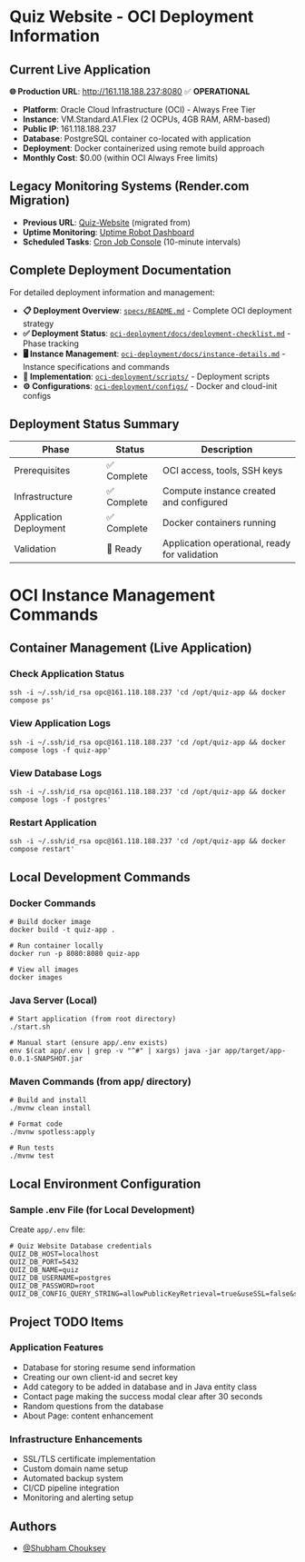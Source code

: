 
# Quiz Website - OCI Deployment Information

## Current Live Application

**🌐 Production URL**: http://161.118.188.237:8080 ✅ **OPERATIONAL**

- **Platform**: Oracle Cloud Infrastructure (OCI) - Always Free Tier
- **Instance**: VM.Standard.A1.Flex (2 OCPUs, 4GB RAM, ARM-based)
- **Public IP**: 161.118.188.237
- **Database**: PostgreSQL container co-located with application
- **Deployment**: Docker containerized using remote build approach
- **Monthly Cost**: $0.00 (within OCI Always Free limits)

## Legacy Monitoring Systems (Render.com Migration)

- **Previous URL**: [Quiz-Website](https://quiz-website-g8d7.onrender.com/) (migrated from)
- **Uptime Monitoring**: [Uptime Robot Dashboard](https://uptimerobot.com/dashboard)
- **Scheduled Tasks**: [Cron Job Console](https://console.cron-job.org/jobs) (10-minute intervals)

## Complete Deployment Documentation

For detailed deployment information and management:

- **📋 Deployment Overview**: [`specs/README.md`](../specs/README.md) - Complete OCI deployment strategy
- **✅ Deployment Status**: [`oci-deployment/docs/deployment-checklist.md`](../oci-deployment/docs/deployment-checklist.md) - Phase tracking
- **🖥️ Instance Management**: [`oci-deployment/docs/instance-details.md`](../oci-deployment/docs/instance-details.md) - Instance specifications and commands
- **🔧 Implementation**: [`oci-deployment/scripts/`](../oci-deployment/scripts/) - Deployment scripts
- **⚙️ Configurations**: [`oci-deployment/configs/`](../oci-deployment/configs/) - Docker and cloud-init configs

## Deployment Status Summary

| Phase | Status | Description |
|-------|--------|-------------|
| Prerequisites | ✅ Complete | OCI access, tools, SSH keys |
| Infrastructure | ✅ Complete | Compute instance created and configured |
| Application Deployment | ✅ Complete | Docker containers running |
| Validation | 🎯 Ready | Application operational, ready for validation |

# OCI Instance Management Commands

## Container Management (Live Application)

### Check Application Status
```shell script
ssh -i ~/.ssh/id_rsa opc@161.118.188.237 'cd /opt/quiz-app && docker compose ps'
```

### View Application Logs
```shell script
ssh -i ~/.ssh/id_rsa opc@161.118.188.237 'cd /opt/quiz-app && docker compose logs -f quiz-app'
```

### View Database Logs
```shell script
ssh -i ~/.ssh/id_rsa opc@161.118.188.237 'cd /opt/quiz-app && docker compose logs -f postgres'
```

### Restart Application
```shell script
ssh -i ~/.ssh/id_rsa opc@161.118.188.237 'cd /opt/quiz-app && docker compose restart'
```

## Local Development Commands

### Docker Commands
```shell script
# Build docker image
docker build -t quiz-app .

# Run container locally
docker run -p 8080:8080 quiz-app

# View all images
docker images
```

### Java Server (Local)
```shell script
# Start application (from root directory)
./start.sh

# Manual start (ensure app/.env exists)
env $(cat app/.env | grep -v "^#" | xargs) java -jar app/target/app-0.0.1-SNAPSHOT.jar
```

### Maven Commands (from app/ directory)
```shell script
# Build and install
./mvnw clean install

# Format code
./mvnw spotless:apply

# Run tests
./mvnw test
```

## Local Environment Configuration

### Sample .env File (for Local Development)
Create `app/.env` file:
```shell script
# Quiz Website Database credentials
QUIZ_DB_HOST=localhost
QUIZ_DB_PORT=5432
QUIZ_DB_NAME=quiz
QUIZ_DB_USERNAME=postgres
QUIZ_DB_PASSWORD=root
QUIZ_DB_CONFIG_QUERY_STRING=allowPublicKeyRetrieval=true&useSSL=false&sessionVariables=sql_mode='NO_ENGINE_SUBSTITUTION'&jdbcCompliantTruncation=false&createDatabaseIfNotExist=true
```

## Project TODO Items

### Application Features
* Database for storing resume send information
* Creating our own client-id and secret key
* Add category to be added in database and in Java entity class
* Contact page making the success modal clear after 30 seconds
* Random questions from the database
* About Page: content enhancement

### Infrastructure Enhancements
* SSL/TLS certificate implementation
* Custom domain name setup
* Automated backup system
* CI/CD pipeline integration
* Monitoring and alerting setup






## Authors

- [@Shubham Chouksey](https://github.com/ShubhamChouksey123)
